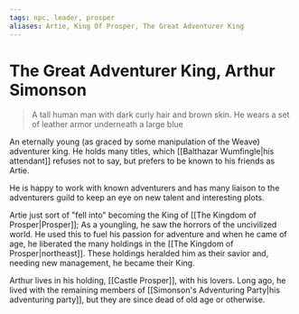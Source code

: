 ```yaml
---
tags: npc, leader, prosper
aliases: Artie, King Of Prosper, The Great Adventurer King
---
```

# The Great Adventurer King, Arthur Simonson

> A tall human man with dark curly hair and brown skin. He wears a set of leather armor underneath a large blue 

An eternally young (as graced by some manipulation of the Weave) adventurer king. He holds many titles, which [[Balthazar Wumfingle|his attendant]] refuses not to say, but prefers to be known to his friends as Artie.

He is happy to work with known adventurers and has many liaison to the adventurers guild to keep an eye on new talent and interesting plots.

Artie just sort of "fell into" becoming the King of [[The Kingdom of Prosper|Prosper]]; As a youngling, he saw the horrors of the uncivilized world. He used this to fuel his passion for adventure and when he came of age, he liberated the many holdings in the [[The Kingdom of Prosper|northeast]]. These holdings heralded him as their savior and, needing new management, he became their King.

Arthur lives in his holding, [[Castle Prosper]], with his lovers. Long ago, he lived with the remaining members of [[Simonson's Adventuring Party|his adventuring party]], but they are since dead of old age or otherwise.